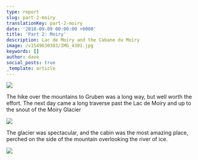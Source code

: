 ```yaml
---
type: report
slug: part-2-moiry
translationKey: part-2-moiry
date: '2018-09-09 00:00:00 +0000'
title: 'Part 2: Moiry'
description: Lac de Moiry and the Cabane du Moiry
image: /v1549630383/IMG_4301.jpg
keywords: []
author: dave
social_posts: true
_template: article
---
```




![](https://res.cloudinary.com/wildernessprime/image/upload/w_800,dpr_auto/v1549633470/IMG_4374.jpg)

The hike over the mountains to Gruben was a long way, but well worth the effort. The next day came a long traverse past the Lac de Moiry and up to the snout of the Moiry Glacier

![](https://res.cloudinary.com/wildernessprime/image/upload/w_800,dpr_auto/v1549643721/IMG_4416.jpg)

The glacier was spectacular, and the cabin was the most amazing place, perched on the side of the mountain overlooking the river of ice.

![](https://res.cloudinary.com/wildernessprime/image/upload/w_800,dpr_auto/v1549643855/IMG_4430%20%281%29.jpg)

